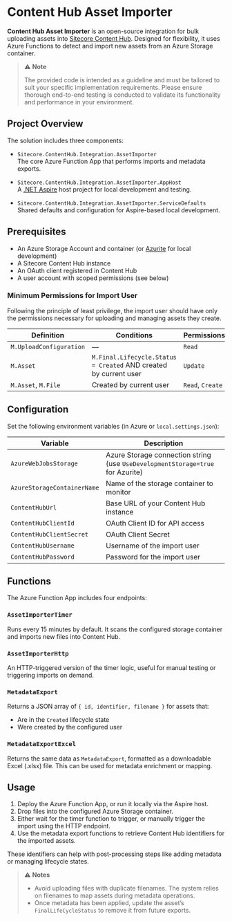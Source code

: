﻿# Content Hub Asset Importer

**Content Hub Asset Importer** is an open-source integration for bulk uploading assets into [Sitecore Content Hub](https://www.sitecore.com/products/content-hub). Designed for flexibility, it uses Azure Functions to detect and import new assets from an Azure Storage container.

> ⚠️ **Note**
>
> The provided code is intended as a guideline and must be tailored to suit your specific implementation requirements. Please ensure thorough end-to-end testing is conducted to validate its functionality and performance in your environment.

## Project Overview

The solution includes three components:

- `Sitecore.ContentHub.Integration.AssetImporter`  
  The core Azure Function App that performs imports and metadata exports.

- `Sitecore.ContentHub.Integration.AssetImporter.AppHost`  
  A [.NET Aspire](https://learn.microsoft.com/en-us/dotnet/aspire/get-started/aspire-overview) host project for local development and testing.

- `Sitecore.ContentHub.Integration.AssetImporter.ServiceDefaults`  
  Shared defaults and configuration for Aspire-based local development.

## Prerequisites

- An Azure Storage Account and container (or [Azurite](https://learn.microsoft.com/en-us/azure/storage/common/storage-use-azurite) for local development)
- A Sitecore Content Hub instance
- An OAuth client registered in Content Hub
- A user account with scoped permissions (see below)

### Minimum Permissions for Import User

Following the principle of least privilege, the import user should have only the permissions necessary for uploading and managing assets they create.

| Definition | Conditions | Permissions |
|-----------|------------|-------------|
| `M.UploadConfiguration` | — | `Read` |
| `M.Asset` | `M.Final.Lifecycle.Status = Created` AND created by current user | `Update` |
| `M.Asset`, `M.File` | Created by current user | `Read`, `Create` |

## Configuration

Set the following environment variables (in Azure or `local.settings.json`):

| Variable | Description |
|----------|-------------|
| `AzureWebJobsStorage` | Azure Storage connection string (use `UseDevelopmentStorage=true` for Azurite) |
| `AzureStorageContainerName` | Name of the storage container to monitor |
| `ContentHubUrl` | Base URL of your Content Hub instance |
| `ContentHubClientId` | OAuth Client ID for API access |
| `ContentHubClientSecret` | OAuth Client Secret |
| `ContentHubUsername` | Username of the import user |
| `ContentHubPassword` | Password for the import user |

## Functions

The Azure Function App includes four endpoints:

### `AssetImporterTimer`
Runs every 15 minutes by default. It scans the configured storage container and imports new files into Content Hub.

### `AssetImporterHttp`
An HTTP-triggered version of the timer logic, useful for manual testing or triggering imports on demand.

### `MetadataExport`
Returns a JSON array of `{ id, identifier, filename }` for assets that:
- Are in the `Created` lifecycle state
- Were created by the configured user

### `MetadataExportExcel`
Returns the same data as `MetadataExport`, formatted as a downloadable Excel (.xlsx) file. This can be used for metadata enrichment or mapping.

## Usage

1. Deploy the Azure Function App, or run it locally via the Aspire host.
2. Drop files into the configured Azure Storage container.
3. Either wait for the timer function to trigger, or manually trigger the import using the HTTP endpoint.
4. Use the metadata export functions to retrieve Content Hub identifiers for the imported assets.

These identifiers can help with post-processing steps like adding metadata or managing lifecycle states.

> ⚠️ **Notes**
> - Avoid uploading files with duplicate filenames. The system relies on filenames to map assets during metadata operations.
> - Once metadata has been applied, update the asset’s `FinalLifeCycleStatus` to remove it from future exports.
